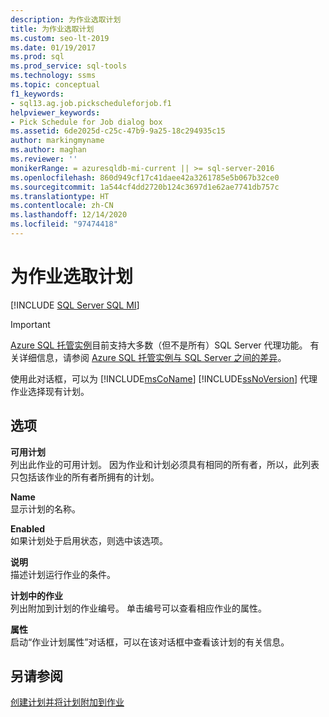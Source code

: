 ```yaml
---
description: 为作业选取计划
title: 为作业选取计划
ms.custom: seo-lt-2019
ms.date: 01/19/2017
ms.prod: sql
ms.prod_service: sql-tools
ms.technology: ssms
ms.topic: conceptual
f1_keywords:
- sql13.ag.job.pickscheduleforjob.f1
helpviewer_keywords:
- Pick Schedule for Job dialog box
ms.assetid: 6de2025d-c25c-47b9-9a25-18c294935c15
author: markingmyname
ms.author: maghan
ms.reviewer: ''
monikerRange: = azuresqldb-mi-current || >= sql-server-2016
ms.openlocfilehash: 860d949cf17c41daee42a3261785e5b067b32ce0
ms.sourcegitcommit: 1a544cf4dd2720b124c3697d1e62ae7741db757c
ms.translationtype: HT
ms.contentlocale: zh-CN
ms.lasthandoff: 12/14/2020
ms.locfileid: "97474418"
---
```

# <a name="pick-schedule-for-job"></a>为作业选取计划
[!INCLUDE [SQL Server SQL MI](../../includes/applies-to-version/sql-asdbmi.md)]

> [!IMPORTANT]  
> [Azure SQL 托管实例](/azure/sql-database/sql-database-managed-instance)目前支持大多数（但不是所有）SQL Server 代理功能。 有关详细信息，请参阅 [Azure SQL 托管实例与 SQL Server 之间的差异](/azure/sql-database/sql-database-managed-instance-transact-sql-information#sql-server-agent)。

使用此对话框，可以为 [!INCLUDE[msCoName](../../includes/msconame_md.md)] [!INCLUDE[ssNoVersion](../../includes/ssnoversion-md.md)] 代理作业选择现有计划。  
  
## <a name="options"></a>选项  
**可用计划**  
列出此作业的可用计划。 因为作业和计划必须具有相同的所有者，所以，此列表只包括该作业的所有者所拥有的计划。  
  
**Name**  
显示计划的名称。  
  
**Enabled**  
如果计划处于启用状态，则选中该选项。  
  
**说明**  
描述计划运行作业的条件。  
  
**计划中的作业**  
列出附加到计划的作业编号。 单击编号可以查看相应作业的属性。  
  
**属性**  
启动“作业计划属性”对话框，可以在该对话框中查看该计划的有关信息。  
  
## <a name="see-also"></a>另请参阅  
[创建计划并将计划附加到作业](../../ssms/agent/create-and-attach-schedules-to-jobs.md)  
